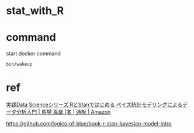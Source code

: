 # stat_with_R
# command
start docker command
```bash
bin/wakeup
```

# ref
[実践Data Scienceシリーズ RとStanではじめる ベイズ統計モデリングによるデータ分析入門 | 馬場 真哉 |本 | 通販 | Amazon](https://www.amazon.co.jp/%E5%AE%9F%E8%B7%B5Data-Science%E3%82%B7%E3%83%AA%E3%83%BC%E3%82%BA-R%E3%81%A8Stan%E3%81%A7%E3%81%AF%E3%81%98%E3%82%81%E3%82%8B-%E3%83%99%E3%82%A4%E3%82%BA%E7%B5%B1%E8%A8%88%E3%83%A2%E3%83%87%E3%83%AA%E3%83%B3%E3%82%B0%E3%81%AB%E3%82%88%E3%82%8B%E3%83%87%E3%83%BC%E3%82%BF%E5%88%86%E6%9E%90%E5%85%A5%E9%96%80-%E9%A6%AC%E5%A0%B4/dp/4065165369/ref=asc_df_4065165369/?tag=jpgo-22&linkCode=df0&hvadid=342458617324&hvpos=1o1&hvnetw=g&hvrand=7003920862003911774&hvpone=&hvptwo=&hvqmt=&hvdev=c&hvdvcmdl=&hvlocint=&hvlocphy=1009301&hvtargid=pla-785070028960&psc=1&th=1&psc=1)

https://github.com/logics-of-blue/book-r-stan-bayesian-model-intro
